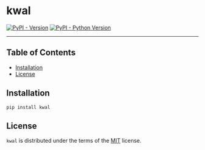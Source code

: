 # kwal

[![PyPI - Version](https://img.shields.io/pypi/v/kwal.svg)](https://pypi.org/project/kwal)
[![PyPI - Python Version](https://img.shields.io/pypi/pyversions/kwal.svg)](https://pypi.org/project/kwal)

-----

## Table of Contents

- [Installation](#installation)
- [License](#license)

## Installation

```console
pip install kwal
```

## License

`kwal` is distributed under the terms of the [MIT](https://spdx.org/licenses/MIT.html) license.
